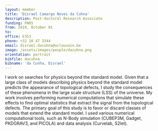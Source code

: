 ```yaml
---
layout: member
title: 'Disrael Camargo Neves da Cuhna'
description: Post-doctoral Research Associate
funding: FNRS
from: 2019, October 01
to:
office: E353
phone: +32 10 47 3344
email: disrael.dacuhna@uclouvain.be
image: /assets/images/people/dacuhna.png
orientation: portrait
bibfile: dacuhna
bibname: 'da Cunha, Disrael'
---
```


I work on searches for physics beyond the standard model. Given that a
large class of models describing physics beyond the standard model
predicts the appearance of topological defects, I study the
consequences of these phenomena in the large scale structure (LSS) of
the universe. My work involves performing numerical computations that
simulate these effects to find optimal statistics that extract the
signal from the topological defects. The primary goal of this study is
to favor or discard classes of models that extend the standard
model. I used various numerical computational tools, such as N-Body
simulation (CUBEP3M, Gadget, PKDGRAV3, and PICOLA) and data analysis
(Curvelab, S2let).
